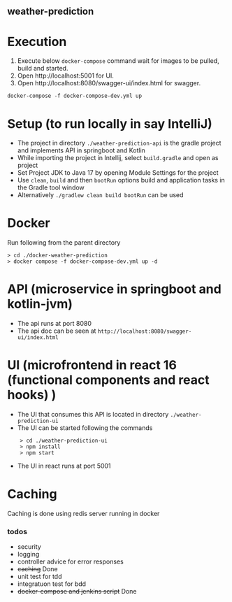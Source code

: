 ## weather-prediction

# Execution
1. Execute below `docker-compose` command wait for images to be pulled, build and started.
2. Open http://localhost:5001 for UI.
3. Open http://localhost:8080/swagger-ui/index.html for swagger.

```shell
docker-compose -f docker-compose-dev.yml up
```


# Setup (to run locally in say IntelliJ)
* The project in directory `./weather-prediction-api` is the gradle project and implements API in springboot and Kotlin
* While importing the project in Intellij, select `build.gradle` and open as project
* Set Project JDK to Java 17 by opening Module Settings for the project
* Use `clean`, `build` and then `bootRun` options build and application tasks in the Gradle tool window
* Alternatively `./gradlew clean build bootRun` can be used

# Docker
Run following from the parent directory
```shell
> cd ./docker-weather-prediction
> docker compose -f docker-compose-dev.yml up -d
```
# API (microservice in springboot and kotlin-jvm)
* The api runs at port 8080
* The api doc can be seen at `http://localhost:8080/swagger-ui/index.html`

# UI (microfrontend in react 16 (functional components and react hooks) )
* The UI that consumes this API is located in directory `./weather-prediction-ui`
* The UI can be started following the commands
```shell
    > cd ./weather-prediction-ui
    > npm install
    > npm start
```
* The UI in react runs at port 5001

# Caching
Caching is done using redis server running in docker
### todos
- security
- logging
- controller advice for error responses
- ~~caching~~ Done
- unit test for tdd
- integratuon test for bdd
- ~~docker-compose and jenkins script~~ Done
